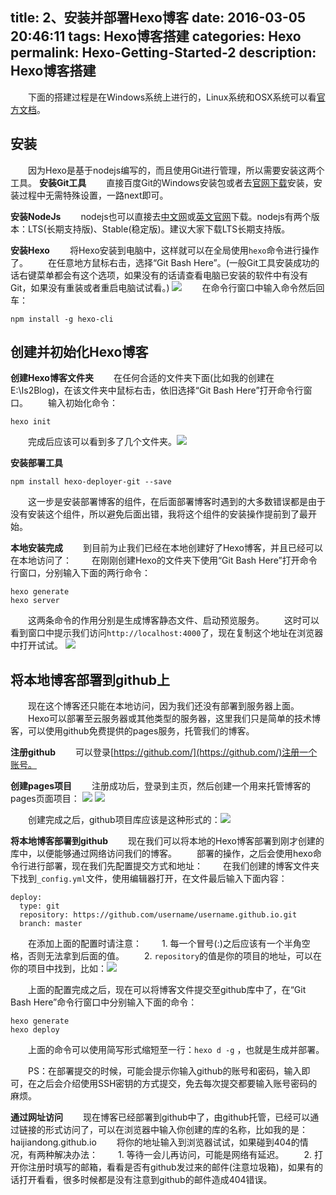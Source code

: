 title: 2、安装并部署Hexo博客
date: 2016-03-05 20:46:11
tags: Hexo博客搭建
categories: Hexo
permalink: Hexo-Getting-Started-2
description: Hexo博客搭建
---
　　下面的搭建过程是在Windows系统上进行的，Linux系统和OSX系统可以看[官方文档](https://hexo.io/zh-cn/docs/index.html)。

## 安装
　　因为Hexo是基于nodejs编写的，而且使用Git进行管理，所以需要安装这两个工具。
**安装Git工具**
　　直接百度Git的Windows安装包或者去[官网下载](http://git-scm.com/download/)安装，安装过程中无需特殊设置，一路next即可。

**安装NodeJs**
　　nodejs也可以直接去[中文网](http://nodejs.cn/)或[英文官网](http://nodejs.org/)下载。nodejs有两个版本：LTS(长期支持版)、Stable(稳定版)。建议大家下载LTS长期支持版。
<!--more-->
**安装Hexo**
　　将Hexo安装到电脑中，这样就可以在全局使用`hexo`命令进行操作了。
　　在任意地方鼠标右击，选择“Git Bash Here”。(一般Git工具安装成功的话右键菜单都会有这个选项，如果没有的话请查看电脑已安装的软件中有没有Git，如果没有重装或者重启电脑试试看。)
![](http://ww1.sinaimg.cn/mw690/c55a7aeejw1f1map7rgv4j209y0e175a.jpg)
　　在命令行窗口中输入命令然后回车：
```
npm install -g hexo-cli
```

## 创建并初始化Hexo博客
**创建Hexo博客文件夹**
　　在任何合适的文件夹下面(比如我的创建在E:\Is2Blog)，在该文件夹中鼠标右击，依旧选择“Git Bash Here”打开命令行窗口。
　　输入初始化命令：
```
hexo init
```
　　完成后应该可以看到多了几个文件夹。![](http://ww2.sinaimg.cn/mw690/c55a7aeejw1f1mbhjwda1j20vy0h6q45.jpg)

**安装部署工具**
```
npm install hexo-deployer-git --save
```
　　这一步是安装部署博客的组件，在后面部署博客时遇到的大多数错误都是由于没有安装这个组件，所以避免后面出错，我将这个组件的安装操作提前到了最开始。

**本地安装完成**
　　到目前为止我们已经在本地创建好了Hexo博客，并且已经可以在本地访问了：
　　在刚刚创建Hexo的文件夹下使用“Git Bash Here”打开命令行窗口，分别输入下面的两行命令：
```
hexo generate
hexo server
```
　　这两条命令的作用分别是生成博客静态文件、启动预览服务。
　　这时可以看到窗口中提示我们访问`http://localhost:4000`了，现在复制这个地址在浏览器中打开试试。
![](http://ww2.sinaimg.cn/mw690/c55a7aeejw1f1memdmu7fj212n0m1wn6.jpg)


## 将本地博客部署到github上
　　现在这个博客还只能在本地访问，因为我们还没有部署到服务器上面。
　　Hexo可以部署至云服务器或其他类型的服务器，这里我们只是简单的技术博客，可以使用github免费提供的pages服务，托管我们的博客。
 
**注册github**
　　可以登录[https://github.com/](https://github.com/)注册一个账号。

**创建pages项目**
　　注册成功后，登录到主页，然后创建一个用来托管博客的pages页面项目：
![](http://ww1.sinaimg.cn/mw690/c55a7aeejw1f1mc2nd05dj20ul08wac4.jpg)
![](http://ww2.sinaimg.cn/mw690/c55a7aeejw1f5i3vr82tpj20qs0h5q3y.jpg)

　　创建完成之后，github项目库应该是这种形式的：![](http://ww3.sinaimg.cn/mw690/c55a7aeejw1f1mcjap8y1j20d202et8s.jpg)

**将本地博客部署到github**
　　现在我们可以将本地的Hexo博客部署到刚才创建的库中，以便能够通过网络访问我们的博客。
　　部署的操作，之后会使用hexo命令行进行部署，现在我们先配置提交方式和地址：
　　在我们创建的博客文件夹下找到`_config.yml`文件，使用编辑器打开，在文件最后输入下面内容：
```
deploy:
  type: git
  repository: https://github.com/username/username.github.io.git
  branch: master
```
　　在添加上面的配置时请注意：
　　1. 每一个冒号(:)之后应该有一个半角空格，否则无法拿到后面的值。
　　2. `repository`的值是你的项目的地址，可以在你的项目中找到，比如：![](http://ww1.sinaimg.cn/mw690/c55a7aeejw1f1mcvvqn27j20s003fglp.jpg)

　　上面的配置完成之后，现在可以将博客文件提交至github库中了，在“Git Bash Here”命令行窗口中分别输入下面的命令：
```
hexo generate
hexo deploy
```
　　上面的命令可以使用简写形式缩短至一行：`hexo d -g` ，也就是生成并部署。

　　PS：在部署提交的时候，可能会提示你输入github的账号和密码，输入即可，在之后会介绍使用SSH密钥的方式提交，免去每次提交都要输入账号密码的麻烦。

**通过网址访问**
　　现在博客已经部署到github中了，由github托管，已经可以通过链接的形式访问了，可以在浏览器中输入你创建的库的名称，比如我的是：haijiandong.github.io
　　将你的地址输入到浏览器试试，如果碰到404的情况，有两种解决办法：
　　1. 等待一会儿再访问，可能是网络有延迟。
　　2. 打开你注册时填写的邮箱，看看是否有github发过来的邮件(注意垃圾箱)，如果有的话打开看看，很多时候都是没有注意到github的邮件造成404错误。